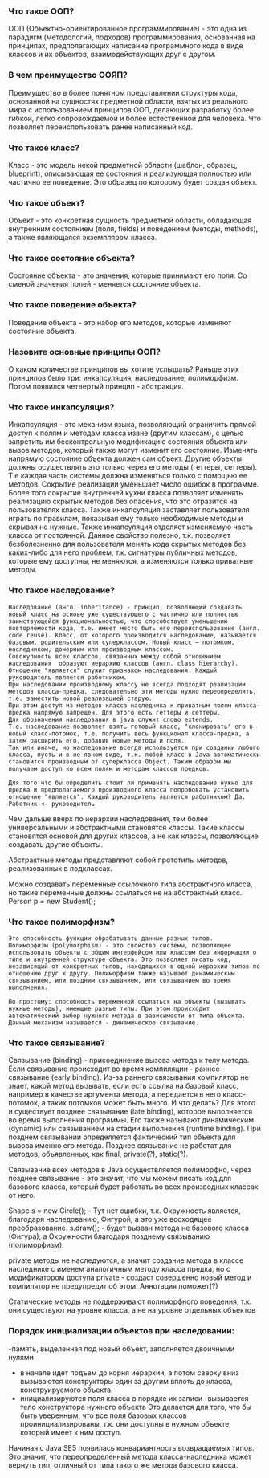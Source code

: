 ### Что такое ООП?
ООП (Объектно-ориентированное программирование) - это одна из парадигм (методологий, подходов) программирования, основанная на принципах, предполагающих написание программного кода в виде классов и их объектов, взаимодействующих друг с другом.

### В чем преимущество ООЯП?
Преимущество в более понятном представлении структуры кода, основанной на сущностях предметной области, взятых из реального мира с использованием принципов ООП, делающих разработку более гибкой, легко сопровождаемой и более естественной для человека. Что позволяет переиспользовать ранее написанный код.

### Что такое класс?
Класс - это модель некой предметной области (шаблон, образец, blueprint), описывающая ее состояния и реализующая полностью или частично ее поведение. Это образец по которому будет создан объект.

### Что такое объект?
Объект - это конкретная сущность предметной области, обладающая внутренним состоянием (поля, fields) и поведением (методы, methods), а также являющаяся экземпляром класса.

### Что такое состояние объекта?

Состояние объекта - это значения, которые принимают его поля. Со сменой значения полей - меняется состояние объекта.

### Что такое поведение объекта?

Поведение объекта - это набор его методов, которые изменяют состояние объекта.


### Назовите основные принципы ООП?
О каком количестве принципов вы хотите услышать?
Раньше этих принципов было три: инкапсуляция, наследование, полиморфизм. Потом появился четвертый принцип - абстракция.

### Что такое инкапсуляция?
   Инкапсуляция - это механизм языка, позволяющий ограничить прямой доступ к полям и методам класса извне (другим классам), с целью запретить им бесконтрольную модификацию состояния объекта или вызов методов, который также могут изменит его состояние. Изменять напрямую состояние объекта должен сам объект. Другие объекты должны осуществлять это только через его методы (геттеры, сеттеры). Т.е каждая часть системы должна изменяться только с помощью ее методов. 
    Сокрытие реализации уменьшает число ошибок в программе. Более того сокрытие внутренней кухни класса позволяет изменять реализацию скрытых методов без опасения, что это отразится на пользователях класса.
    Также инкапсуляция заставляет пользователя играть по правилам, показывая ему только необходимые методы и скрывая не нужные.
    Также инкапсуляция отделяет изменяемую часть класса от постоянной. Данное свойство полезно, т.к. позволяет безболезненно для пользователя менять кода скрытых методов без каких-либо для него проблем, т.к. сигнатуры публичных методов, которые ему доступны, не меняются, а изменяются только приватные методы.

### Что такое наследование?
    Наследование (англ. inheritance) - принцип, позволяющий создавать новый класс на основе уже существующего с частично или полностью заимствующейся функциональностью, что способствует уменьшению повторяемости кода, т.е. имеет место быть его переиспользование (англ. code reuse). Класс, от которого производится наследование, называется базовым, родительским или суперклассом. Новый класс — потомком, наследником, дочерним или производным классом.
    Совокупность всех классов, связанных между собой отношением наследования  образуют иерархию классов (англ. class hierarchy).
    Отношение "является" служит признаком наследования. Каждый руководитель является работником.
    При наследовании производному классу не всегда подходят реализации методов класса-предка, следовательно эти методы нужно переопределить, т.е. заместить новой реализацией старую.
    При этом доступ из методов класса наследника к приватным полям класса-предка напрямую запрещен. Для этого есть геттеры и сеттеры.
    Для обозначения наследования в java служит слово extends.
    Т.е. наследование позволяет взять готовый класс, "клонировать" его в новый класс-потомок, т.е. получить весь функционал класса-предка, а затем расширить его, добавив новые методы и поля.
    Так или иначе, но наследование всегда используется при создании любого класса, пусть и в не явном виде, т.к. любой класс в Java автоматически становится производным от суперкласса Object. Таким образом мы получаем доступ ко всем полям и методам классов предков.

    Для того что бы определить стоит ли применять наследование нужно для предка и предполагаемого производного класса попробовать установить отношение "является". Каждый руководитель является работником? Да. Работник <- руководитель

Чем дальше вверх по иерархии наследования, тем более универсальными и абстрактными становятся классы. Такие классы становятся основой для других классов, а не как классы, позволяющие создавать другие объекты.

Абстрактные методы представляют собой прототипы методов, реализованных в подклассах.

Можно создавать переменные ссылочного типа абстрактного класса, но такие переменные должны ссылаться не на абстрактный класс. Person p = new Student();

### Что такое полиморфизм?
    Это способность функции обрабатывать данные разных типов.
    Полиморфизм (polymorphism) - это свойство системы, позволяющее использовать объекты с общим интерфейсом или классом без информации о типе и внутренней структуре объекта. Это позволяет писать код, независящий от конкретных типов, находящихся в одной иерархии типов по отношению друг к другу. Полиморфизм также называют динамическим связыванием, или поздним связыванием, или связыванием во время выполнения.

    По простому: способность переменной ссылаться на объекты (вызывать нужные методы), имеющие разные типы. При этом происходит автоматический выбор нужного метода в зависимости от типа объекта. Данный механизм называется - динамическое связывание.

### Что такое связывание?

Связывание (binding) - присоединение вызова метода к телу метода. Если связывание происходит во время компиляции - раннее связывание (early binding). Из-за раннего связывания компилятор не знает, какой метод вызывать, если есть ссылка на базовый класс, например в качестве аргумента метода, а передается в него класс-потомок, а таких потомков может быть много. И что делать? Для этого и существует позднее связывание (late binding), которое выполняется во время выполнения программы. Его также называют динамическим (dynamic) или связыванием на стадии выполнения (runtime binding). При позднем связывании определяется фактический тип объекта для вызова именно его метода. Позднее связывание не работат для методов, объявленных, как final, private(?), static(?).

Связывание всех методов в Java осуществляется полиморфно, через позднее связывание - это значит, что мы можем писать код для базового класса, который будет работать во всех производных классах от него.

Shape s = new Circle(); - Тут нет ошибки, т.к. Окружность является, благодаря наследованию, Фигурой, а это уже восходящее преобразование.
s.draw(); - будет вызван метода не базового класса (Фигура), а Окружности благодаря позднему связыванию (полиморфизм).

private методы не наследуются, а значит создание метода в классе наследнике с именем аналогичным методу класса предка, но с модификатором доступа private - создаст совершенно новый метод и компилятор не предупредит об этом. Аннотация поможет(?)

Статические методы не поддерживают полиморфного поведения, т.к. они существуют на уровне класса, а не на уровне отдельных объектов

### Порядок инициализации объектов при наследовании:
-память, выделенная под новый объект, заполняется двоичными нулями
- в начале идет подъем до корня иерархии, а потом сверху вниз вызываются конструкторы один за другим вплоть до класса, конструируемого объекта.
- инициализируются поля класса в порядке их записи
-вызывается тело конструктора нужного объекта
Это делается для того, что бы быть уверенным, что все поля базовых классов проинициализированы, т.к. они доступны в нужном объекте, который имеет к ним доступ.

Начиная с Java SE5 появилась конвариантность возвращаемых типов. Это значит, что переопределенный метода класса-наследника может вернуть тип, отличный от типа такого же метода базового класса.